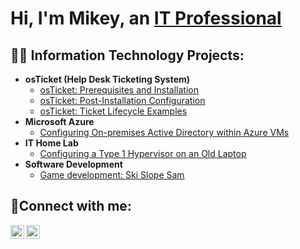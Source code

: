 <h1>Hi, I'm Mikey, an <a href="https://www.linkedin.com/in/michael-shafer-/">IT Professional</a></h1>

<h2>👨‍💻 Information Technology Projects:</h2>

- <b>osTicket (Help Desk Ticketing System)</b>
  - [osTicket: Prerequisites and Installation](https://github.com/mikeyshafer/osticket-prereqs)
  - [osTicket: Post-Installation Configuration](https://github.com/mikeyshafer/post-install-config)
  - [osTicket: Ticket Lifecycle Examples](https://github.com/mikeyshafer/ticket-lifecycle)
- <b>Microsoft Azure</b>
  - [Configuring On-premises Active Directory within Azure VMs](https://github.com/mikeyshafer/configure-ad)
- <b>IT Home Lab</b>
  - [Configuring a Type 1 Hypervisor on an Old Laptop](https://github.com/mikeyshafer/configure-hypervisor)
- <b>Software Development</b>
  - [Game development: Ski Slope Sam](https://github.com/mikeyshafer/ski-slope-sam)

<h2>🤳Connect with me:</h2>

[<img align="left" alt="Josh | LinkedIn" width="22px" src="https://cdn.jsdelivr.net/npm/simple-icons@v3/icons/linkedin.svg" />][linkedin]
[<img align="left" alt="Josh | Instagram" width="22px" src="https://cdn.jsdelivr.net/npm/simple-icons@v3/icons/instagram.svg" />][instagram]

[instagram]: https://www.instagram.com/mikeytheshafer/
[linkedin]: https://www.linkedin.com/in/michael-shafer-/
